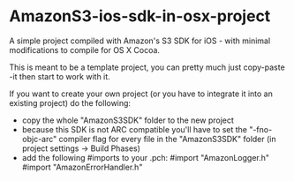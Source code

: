 AmazonS3-ios-sdk-in-osx-project
===============================

A simple project compiled with Amazon's S3 SDK for iOS - with minimal modifications to compile for OS X Cocoa.

This is meant to be a template project, you can pretty much just copy-paste -it then start to work with it.

If you want to create your own project (or you have to integrate it into an existing project) do the following:
- copy the whole "AmazonS3SDK" folder to the new project
- because this SDK is not ARC compatible you'll have to set the "-fno-objc-arc" compiler flag for every file in the "AmazonS3SDK" folder (in project settings -> Build Phases)
- add the following #imports to your .pch:
#import "AmazonLogger.h"
#import "AmazonErrorHandler.h"
